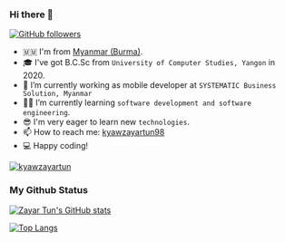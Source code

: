 ### Hi there 👋

[![GitHub followers](https://img.shields.io/github/followers/mixin27?style=social)](https://img.shields.io/github/followers/mixin27?style=social)

- 🇲🇲 I'm from [Myanmar (Burma)][country].
- 🎓 I've got B.C.Sc from `University of Computer Studies, Yangon` in 2020.
- 🏢 I’m currently working as mobile developer at `SYSTEMATIC Business Solution, Myanmar`
- 👨‍💻 I’m currently learning `software development and software engineering`.
- 😎 I'm very eager to learn new `technologies`.
- 📫 How to reach me: [kyawzayartun98](https://twitter.com/kyawzayartun98)
- 💻 Happy coding!

[![kyawzayartun](https://github-readme-stats.vercel.app/api/pin/?username=mixin27&theme=blueberry&repo=kyawzayartun)](https://kyawzayartun.vercel.app/)

### My Github Status

<!-- https://github.com/anuraghazra/github-readme-stats -->

[![Zayar Tun's GitHub stats](https://github-readme-stats.vercel.app/api?username=mixin27&theme=blueberry&show_icons=true&locale=en)](https://github.com/mixin27)

[![Top Langs](https://github-readme-stats.vercel.app/api/top-langs/?username=mixin27&layout=compact&theme=blueberry)](https://github.com/mixin27)

[country]: https://en.wikipedia.org/wiki/Myanmar
